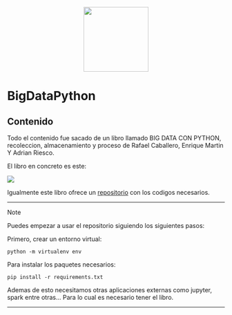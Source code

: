 <p align="center">
  <img width="150px" src="https://i.ibb.co/bXvzjXm/LOGO-h1.png" />
</p>

# BigDataPython

## Contenido
Todo el contenido fue sacado de un libro llamado BIG DATA CON PYTHON, recoleccion, almacenamiento y proceso
de Rafael Caballero, Enrique Martin Y Adrian Riesco.

El libro en concreto es este:

<img src="https://m.media-amazon.com/images/I/61KnCkuRNSL._AC_UF1000,1000_QL80_.jpg">

Igualmente este libro ofrece un [repositorio](https://github.com/RafaelCaballero/BigDataPython) con los codigos necesarios.

<hr/>

> [!NOTE]
> Puedes empezar a usar el repositorio siguiendo los siguientes pasos:

Primero, crear un entorno virtual:
```
python -m virtualenv env
```

Para instalar los paquetes necesarios:
```
pip install -r requirements.txt
```

Ademas de esto necesitamos otras aplicaciones externas como jupyter, spark entre otras...
Para lo cual es necesario tener el libro.
<hr/>
